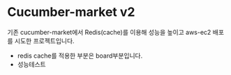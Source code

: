 # Cucumber-market v2
기존 cucumber-market에서 Redis(cache)를 이용해 성능을 높이고 aws-ec2 배포를 시도한 프로젝트입니다.
 - redis cache를 적용한 부분은 board부분입니다.
 - 성능테스트
 
